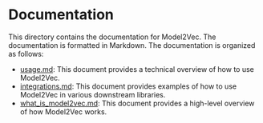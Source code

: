 # Documentation

This directory contains the documentation for Model2Vec. The documentation is formatted in Markdown. The documentation is organized as follows:
- [usage.md](https://github.com/MinishLab/model2vec/blob/main/docs/usage.md): This document provides a technical overview of how to use Model2Vec.
- [integrations.md](https://github.com/MinishLab/model2vec/blob/main/docs/integrations.md): This document provides examples of how to use Model2Vec in various downstream libraries.
- [what_is_model2vec.md](https://github.com/MinishLab/model2vec/blob/main/docs/what_is_model2vec.md): This document provides a high-level overview of how Model2Vec works.
